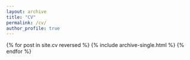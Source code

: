 ```yaml
---
layout: archive
title: "CV"
permalink: /cv/
author_profile: true
---
```


{% for post in site.cv reversed %}
  {% include archive-single.html %}
{% endfor %}